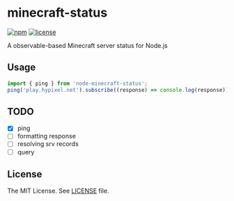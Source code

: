 
# minecraft-status

[![npm](https://shields.io/npm/v/node-minecraft-status)](https://www.npmjs.com/package/node-minecraft-status)
[![license](https://shields.io/npm/l/node-minecraft-status)](LICENSE)

A observable-based Minecraft server status for Node.js

## Usage

```typescript
import { ping } from 'node-minecraft-status';
ping('play.hypixel.net').subscribe((response) => console.log(response));
```

## TODO

- [x] ping
- [ ] formatting response
- [ ] resolving srv records
- [ ] query

## License

The MIT License. See [LICENSE](LICENSE) file.
